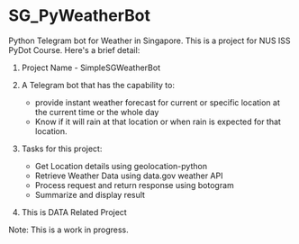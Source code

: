# SG_PyWeatherBot
Python Telegram bot for Weather in Singapore. 
This is a project for NUS ISS PyDot Course. Here's a brief detail:

1. Project Name - SimpleSGWeatherBot

2. A Telegram bot that has the capability to: 
   - provide instant weather forecast for current or specific location at the current time or the whole day 
   - Know if it will rain at that location or when rain is expected for that location.

3. Tasks for this project:	 	
   - Get Location details using geolocation-python	 	 	
   - Retrieve Weather Data using data.gov weather API	 	 	
   - Process request and return response using botogram 	
   - Summarize and display result

4. This is DATA Related Project


Note: This is a work in progress.
